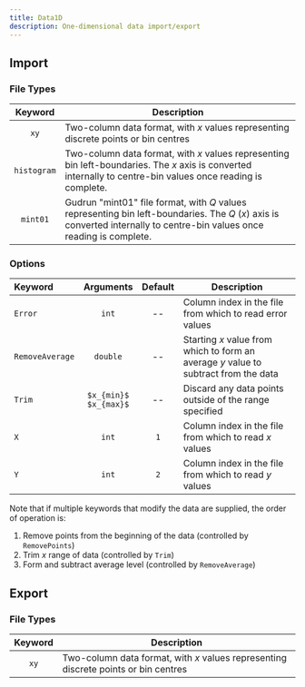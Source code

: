 ```yaml
---
title: Data1D
description: One-dimensional data import/export
---
```


## Import

### File Types

|Keyword|Description|
|:---:|-----------|
|`xy`|Two-column data format, with $x$ values representing discrete points or bin centres|
|`histogram`|Two-column data format, with $x$ values representing bin left-boundaries. The $x$ axis is converted internally to centre-bin values once reading is complete.|
|`mint01`|Gudrun "mint01" file format, with $Q$ values representing bin left-boundaries. The $Q$ ($x$) axis is converted internally to centre-bin values once reading is complete.|

### Options

|Keyword|Arguments|Default|Description|
|:------|:--:|:-----:|-----------|
|`Error`|`int`|--|Column index in the file from which to read error values|
|`RemoveAverage`|`double`|--|Starting $x$ value from which to form an average $y$ value to subtract from the data|
|`Trim`|`$x_{min}$`</br>`$x_{max}$`|--|Discard any data points outside of the range specified|
|`X`|`int`|`1`|Column index in the file from which to read $x$ values|
|`Y`|`int`|`2`|Column index in the file from which to read $y$ values|

Note that if multiple keywords that modify the data are supplied, the order of operation is:

1. Remove points from the beginning of the data (controlled by `RemovePoints`)
2. Trim $x$ range of data (controlled by `Trim`)
3. Form and subtract average level (controlled by `RemoveAverage`)

## Export

### File Types

|Keyword|Description|
|:---:|-----------|
|`xy`|Two-column data format, with $x$ values representing discrete points or bin centres|
